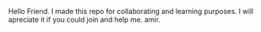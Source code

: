Hello Friend.
I made this repo for collaborating and learning purposes.
I will apreciate it if you could join and help me.
amir.
